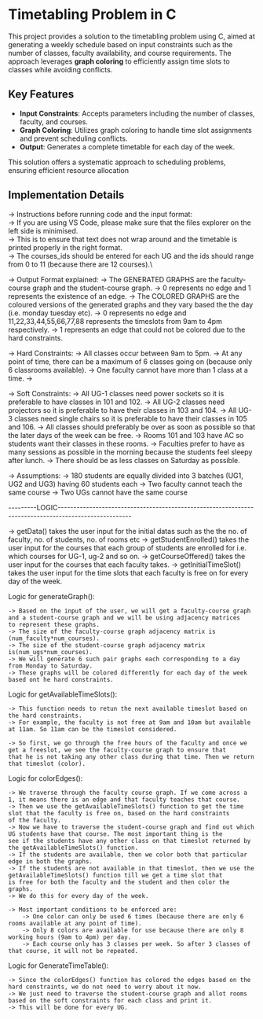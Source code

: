# Timetabling Problem in C

This project provides a solution to the timetabling problem using C, aimed at generating a weekly schedule based on input constraints such as the number of classes, faculty availability, and course requirements. The approach leverages **graph coloring** to efficiently assign time slots to classes while avoiding conflicts.

## Key Features
- **Input Constraints**: Accepts parameters including the number of classes, faculty, and courses.
- **Graph Coloring**: Utilizes graph coloring to handle time slot assignments and prevent scheduling conflicts.
- **Output**: Generates a complete timetable for each day of the week.

This solution offers a systematic approach to scheduling problems, ensuring efficient resource allocation


## Implementation Details
-> Instructions before running code and the input format:\
    -> If you are using VS Code, please make sure that the files explorer on the left side is minimised.\
    -> This is to ensure that text does not wrap around and the timetable is printed properly in the right format.\
    -> The courses_ids should be entered for each UG and the ids should range from 0 to 11 (because there are 12 courses).\

-> Output Format explained:
    -> The GENERATED GRAPHS are the faculty-course graph and the student-course graph.
    -> 0 represents no edge and 1 represents the existence of an edge.
    -> The COLORED GRAPHS are the coloured versions of the generated graphs and they vary based the the day (i.e. monday tuesday etc).
    -> 0 represents no edge and 11,22,33,44,55,66,77,88 represents the timeslots from 9am to 4pm respectively.
    -> 1 represents an edge that could not be colored due to the hard constraints.


-> Hard Constraints:
    -> All classes occur between 9am to 5pm.
    -> At any point of time, there can be a maximum of 6 classes going on (because only 6 classrooms available).
    -> One faculty cannot have more than 1 class at a time.
    -> 

-> Soft Constraints:
    -> All UG-1 classes need power sockets so it is preferable to have classes in 101 and 102.
    -> All UG-2 classes need projectors so it is preferable to have their classes in 103 and 104.
    -> All UG-3 classes need single chairs so it is preferable to have their classes in 105 and 106.
    -> All classes should preferably be over as soon as possible so that the later days of the week can be free.
    -> Rooms 101 and 103 have AC so students want their classes in these rooms.
    -> Faculties prefer to have as many sessions as possible in the morning because the students feel sleepy after lunch.
    -> There should be as less classes on Saturday as possible.


-> Assumptions:
    -> 180 students are equally divided into 3 batches (UG1, UG2 and UG3) having 60 students each
    -> Two faculty cannot teach the same course
    -> Two UGs cannot have the same course


---------LOGIC-----------------------------------------------------------------------------------------------------

-> getData() takes the user input for the initial datas such as the the no. of faculty, no. of students, no. of rooms etc
-> getStudentEnrolled() takes the user input for the courses that each group of students are enrolled for i.e. which courses for UG-1, ug-2 and so on.
-> getCourseOffered() takes the user input for the courses that each faculty takes.
-> getInitialTimeSlot() takes the user input for the time slots that each faculty is free on for every day of the week.

Logic for generateGraph():

    -> Based on the input of the user, we will get a faculty-course graph and a student-course graph and we will be using adjacency matrices 
    to represent these graphs.
    -> The size of the faculty-course graph adjacency matrix is (num_faculty*num_courses).
    -> The size of the student-course graph adjacency matrix is(num_ugs*num_courses).
    -> We will generate 6 such pair graphs each corresponding to a day from Monday to Saturday.
    -> These graphs will be colored differently for each day of the week based ont he hard constraints.

Logic for getAvailableTimeSlots():

    -> This function needs to retun the next available timeslot based on the hard constraints.
    -> For example, the faculty is not free at 9am and 10am but available at 11am. So 11am can be the timeslot considered.

    -> So first, we go through the free hours of the faculty and once we get a freeslot, we see the faculty-course graph to ensure that
    that he is not taking any other class during that time. Then we return that timeslot (color).

Logic for colorEdges():

    -> We traverse through the faculty course graph. If we come across a 1, it means there is an edge and that faculty teaches that course.
    -> Then we use the getAvailableTimeSlots() function to get the time slot that the faculty is free on, based on the hard constraints
    of the faculty.
    -> Now we have to traverse the student-course graph and find out which UG students have that course. The most important thing is the
    see if the students have any other class on that timeslot returned by the getAvailableTimeSlots() function.
    -> If the students are available, then we color both that particular edge in both the graphs.
    -> If the students are not available in that timeslot, then we use the getAvailableTimeSlots() function till we get a time slot that
    is free for both the faculty and the student and then color the graphs.
    -> We do this for every day of the week.

    -> Most important conditions to be enforced are:
        -> One color can only be used 6 times (because there are only 6 rooms available at any point of time).
        -> Only 8 colors are available for use because there are only 8 working hours (9am to 4pm) per day.
        -> Each course only has 3 classes per week. So after 3 classes of that course, it will not be repeated.


Logic for GenerateTimeTable():

    -> Since the colorEdges() function has colored the edges based on the hard constraints, we do not need to worry about it now.
    -> We just need to traverse the student-course graph and allot rooms based on the soft constraints for each class and print it.
    -> This will be done for every UG.  
